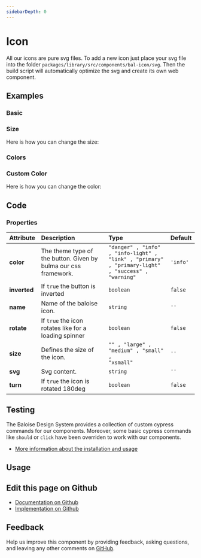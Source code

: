 ```yaml
---
sidebarDepth: 0
---
```


# Icon


<!-- START: human documentation top -->

All our icons are pure svg files. To add a new icon just place your svg file into the folder `packages/library/src/components/bal-icon/svg`.
Then the build script will automatically optimize the svg and create its own web component.

<!-- END: human documentation top -->

<ClientOnly><docs-component-tabs></docs-component-tabs></ClientOnly>


## Examples

### Basic

<ClientOnly><docs-demo-bal-icon-56></docs-demo-bal-icon-56></ClientOnly>


### Size

Here is how you can change the size:

<ClientOnly><docs-demo-bal-icon-57></docs-demo-bal-icon-57></ClientOnly>


### Colors

<ClientOnly><docs-demo-bal-icon-58></docs-demo-bal-icon-58></ClientOnly>


### Custom Color

Here is how you can change the color:

<ClientOnly><docs-demo-bal-icon-59></docs-demo-bal-icon-59></ClientOnly>



## Code



### Properties


| Attribute    | Description                                                     | Type                                                                                                         | Default             |
| :----------- | :-------------------------------------------------------------- | :----------------------------------------------------------------------------------------------------------- | :------------------ |
| **color**    | The theme type of the button. Given by bulma our css framework. | <code>"danger" , "info" , "info-light" , "link" , "primary" , "primary-light" , "success" , "warning"</code> | <code>'info'</code> |
| **inverted** | If `true` the button is inverted                                | <code>boolean</code>                                                                                         | <code>false</code>  |
| **name**     | Name of the baloise icon.                                       | <code>string</code>                                                                                          | <code>''</code>     |
| **rotate**   | If `true` the icon rotates like for a loading spinner           | <code>boolean</code>                                                                                         | <code>false</code>  |
| **size**     | Defines the size of the icon.                                   | <code>"" , "large" , "medium" , "small" , "xsmall"</code>                                                    | <code>''</code>     |
| **svg**      | Svg content.                                                    | <code>string</code>                                                                                          | <code>''</code>     |
| **turn**     | If `true` the icon is rotated 180deg                            | <code>boolean</code>                                                                                         | <code>false</code>  |

## Testing

The Baloise Design System provides a collection of custom cypress commands for our components. Moreover, some basic cypress commands like `should` or `click` have been overriden to work with our components.

- [More information about the installation and usage](/components/tooling/testing.html)

## Usage

<!-- START: human documentation usage -->

<!-- END: human documentation usage -->



## Edit this page on Github

* [Documentation on Github](https://github.com/baloise/design-system/blob/master/docs/src/components/components/bal-icon.md)
* [Implementation on Github](https://github.com/baloise/design-system/blob/master/packages/components/src/components/bal-icon)

## Feedback

Help us improve this component by providing feedback, asking questions, and leaving any other comments on [GitHub](https://github.com/baloise/design-system/issues/new).


